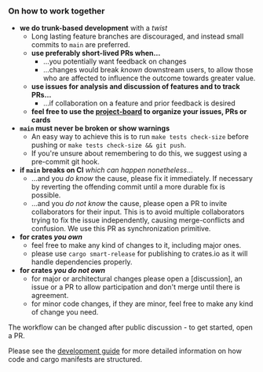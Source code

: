 
### On how to work together

- **we do trunk-based development** with a _twist_
   - Long lasting feature branches are discouraged, and instead small commits to `main` are preferred.
   - **use preferably short-lived PRs when…**
     - …you potentially want feedback on changes
     - …changes would break _known_ downstream users, to allow those who are affected to influence the outcome towards greater value.
   - **use issues for analysis and discussion of features and to track PRs…**
     - …if collaboration on a feature and prior feedback is desired
   - **feel free to use the [project-board] to organize your issues, PRs or cards**
- **`main` must never be broken or show warnings**
   - An easy way to achieve this is to run `make tests check-size` before pushing or `make tests check-size && git push`.
   - If you're unsure about remembering to do this, we suggest using a pre-commit git hook.
- **if `main` breaks on CI** _which can happen nonetheless_…
    - …and you _do know_ the cause, please fix it immediately. If necessary by reverting the offending commit until a more durable fix is possible.
    - …and you _do not know_ the cause, please open a PR to invite collaborators for their input. This is to avoid multiple collaborators 
      trying to fix the issue independently, causing merge-conflicts and confusion. We use this PR as synchronization primitive.
- **for crates _you own_**
    - feel free to make any kind of changes to it, including major ones.
    - please use `cargo smart-release` for publishing to crates.io as it will handle dependencies properly.
- **for crates _you do not own_**
    - for major or architectural changes please open a [discussion], an issue or a PR to allow
      participation and don't merge until there is agreement.
    - for minor code changes, if they are minor, feel free to make any kind of change you need.

The workflow can be changed after public discussion - to get started, open a PR.


Please see the [development guide] for more detailed information on how code and cargo manifests are structured.

[development guide]: https://github.com/Byron/gitoxide/blob/main/DEVELOPMENT.md
[project-board]: https://github.com/Byron/gitoxide/projects
[discussions]: https://github.com/Byron/gitoxide/discussions

